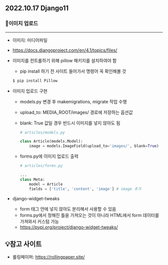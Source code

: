 ## 2022.10.17 Django11



### 📌이미지 업로드

---

- 이미지: 미디어파일

- https://docs.djangoproject.com/en/4.1/topics/files/

- 이미지를 컨트롤하기 위해 pillow 패키지를 설치하여야 함

  - pip install 하기 전 사이트 들어가서 명령어 꼭 확인해볼 것

  ```bash
  $ pip install Pillow
  ```

  

- 이미지 업로드 구현

  - models.py 변경 후 makemigrations, migrate 작업 수행

  - upload_to: MEDIA_ROOT/images/ 경로에 저장하는 옵션값

  - blank: True 값일 경우 반드시 이미지를 넣지 않아도 됨

    ```python
    # articles/models.py
    
    class Article(models.Model):
    	image = models.ImageField(upload_to='images/', blank=True)
    ```

  - forms.py에 이미지 업로드 출력

    ```python
    # articles/forms.py
    
    ...
    class Meta:
        model = Article
        fields = ['title', 'content', 'image'] # image 추가
    ```

  

- django-widget-tweaks
  - form 태그 안에 넣지 않아도 분리해서 사용할 수 있음
  - forms.py에서 정해진 틀을 가져오는 것이 아니라 HTML에서 form 데이터를 가져와서 커스텀 가능
  - https://pypi.org/project/django-widget-tweaks/





## 💡참고 사이트

- 롤링페이퍼: https://rollingpaper.site/